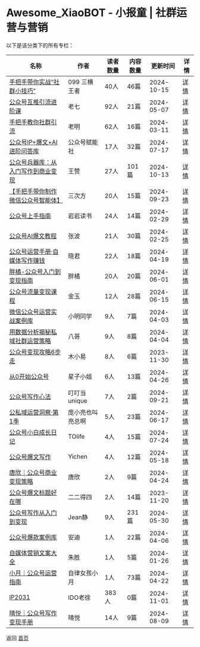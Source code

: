 # Awesome_XiaoBOT - 小报童 | 社群运营与营销

以下是该分类下的所有专栏：

| 名称 | 作者 | 读者数量 | 内容数量 | 更新时间 | 详情 |
|------|------|----------|----------|----------|------|
| [手把手带你实战“社群小技巧”](https://xiaobot.net/p/WZ099?refer=9c3f1c95-a052-465a-9902-f6d75080262a) | 099   三横王者 | 40人 | 46篇 |  2024-10-15 | [详情](data/WZ099.md) |
| [公众号互推引流进阶课](https://xiaobot.net/p/qishu718?refer=9c3f1c95-a052-465a-9902-f6d75080262a) | 老七 | 92人 | 21篇 |  2024-05-07 | [详情](data/qishu718.md) |
| [手把手教你社群引流](https://xiaobot.net/p/cuhdsi?refer=9c3f1c95-a052-465a-9902-f6d75080262a) | 老明 | 62人 | 16篇 |  2024-03-11 | [详情](data/cuhdsi.md) |
| [公众号IP+爆文+AI进阶问答库](https://xiaobot.net/p/gzhjdk?refer=9c3f1c95-a052-465a-9902-f6d75080262a) | 公众号赋能社 | 17人 | 32篇 |  2024-07-17 | [详情](data/gzhjdk.md) |
| [公众号兵器库：从入门写作到商业变现](https://xiaobot.net/p/MinstrelWang?refer=9c3f1c95-a052-465a-9902-f6d75080262a) | 王赞 | 27人 | 101篇 |  2024-10-13 | [详情](data/MinstrelWang.md) |
| [【手把手带你制作微信公众号智能体】](https://xiaobot.net/p/python_logic?refer=9c3f1c95-a052-465a-9902-f6d75080262a) | 三次方 | 20人 | 15篇 |  2024-09-23 | [详情](data/python_logic.md) |
| [公众号上手指南](https://xiaobot.net/p/xcwithyygds?refer=9c3f1c95-a052-465a-9902-f6d75080262a) | 岩岩读书 | 24人 | 14篇 |  2024-02-29 | [详情](data/xcwithyygds.md) |
| [公众号AI爆文教程](https://xiaobot.net/p/gzhaibwjc?refer=9c3f1c95-a052-465a-9902-f6d75080262a) | 张波 | 21人 | 30篇 |  2024-02-25 | [详情](data/gzhaibwjc.md) |
| [公众号运营手册·自媒体写作赚钱](https://xiaobot.net/p/Johnna2324210?refer=9c3f1c95-a052-465a-9902-f6d75080262a) | 晓君 | 22人 | 18篇 |  2024-04-19 | [详情](data/Johnna2324210.md) |
| [胖橘-公众号入门到变现指南](https://xiaobot.net/p/fun616161?refer=9c3f1c95-a052-465a-9902-f6d75080262a) | 胖橘 | 20人 | 20篇 |  2024-06-01 | [详情](data/fun616161.md) |
| [公众号流量变现课程](https://xiaobot.net/p/JY001?refer=9c3f1c95-a052-465a-9902-f6d75080262a) | 金玉 | 12人 | 28篇 |  2024-06-15 | [详情](data/JY001.md) |
| [微信公众号运营实战案例库](https://xiaobot.net/p/171055379?refer=9c3f1c95-a052-465a-9902-f6d75080262a) | 小明同学 | 9人 | 7篇 |  2024-04-03 | [详情](data/171055379.md) |
| [用数据分析揭秘私域社群运营策略](https://xiaobot.net/p/albert184x?refer=9c3f1c95-a052-465a-9902-f6d75080262a) | 八哥 | 9人 | 8篇 |  2024-04-04 | [详情](data/albert184x.md) |
| [公众号变现攻略6步走](https://xiaobot.net/p/yangmaliaoyuer?refer=9c3f1c95-a052-465a-9902-f6d75080262a) | 木小易 | 8人 | 6篇 |  2023-11-30 | [详情](data/yangmaliaoyuer.md) |
| [从0开始公众号](https://xiaobot.net/p/xingzi20010?refer=9c3f1c95-a052-465a-9902-f6d75080262a) | 星子小姐 | 6人 | 13篇 |  2024-04-26 | [详情](data/xingzi20010.md) |
| [公众号写作心法](https://xiaobot.net/p/ATT111186?refer=9c3f1c95-a052-465a-9902-f6d75080262a) | 叮叮当unique | 7人 | 2篇 |  2024-09-21 | [详情](data/ATT111186.md) |
| [公私域运营洞察·第1季](https://xiaobot.net/p/gongsiyu01?refer=9c3f1c95-a052-465a-9902-f6d75080262a) | 庞小亮也叫亮总啊 | 5人 | 23篇 |  2024-06-17 | [详情](data/gongsiyu01.md) |
| [公众号小白成长日记](https://xiaobot.net/p/ile321?refer=9c3f1c95-a052-465a-9902-f6d75080262a) | TOlife | 4人 | 15篇 |  2024-07-24 | [详情](data/ile321.md) |
| [公众号爆文写作](https://xiaobot.net/p/gzxiezuo?refer=9c3f1c95-a052-465a-9902-f6d75080262a) | Yichen | 4人 | 12篇 |  2024-05-18 | [详情](data/gzxiezuo.md) |
| [唐欣｜公众号商业变现策略](https://xiaobot.net/p/gzh?refer=9c3f1c95-a052-465a-9902-f6d75080262a) | 唐欣 | 2人 | 9篇 |  2024-04-24 | [详情](data/gzh.md) |
| [公众号爆文标题好在哪](https://xiaobot.net/p/baowen10w?refer=9c3f1c95-a052-465a-9902-f6d75080262a) | 二二得四 | 2人 | 14篇 |  2023-11-20 | [详情](data/baowen10w.md) |
| [公众号写作从入门到变现](https://xiaobot.net/p/Jean0903?refer=9c3f1c95-a052-465a-9902-f6d75080262a) | Jean静 | 9人 | 231篇 |  2024-05-30 | [详情](data/Jean0903.md) |
| [公众号爆款案例库](https://xiaobot.net/p/20221214?refer=9c3f1c95-a052-465a-9902-f6d75080262a) | 安迪 | 1人 | 22篇 |  2024-04-06 | [详情](data/20221214.md) |
| [自媒体营销文案大全](https://xiaobot.net/p/zs0523?refer=9c3f1c95-a052-465a-9902-f6d75080262a) | 朱胜 | 1人 | 5篇 |  2024-01-26 | [详情](data/zs0523.md) |
| [小月｜公众号运营指南](https://xiaobot.net/p/grace4xy?refer=9c3f1c95-a052-465a-9902-f6d75080262a) | 自律女孩小月 | 1人 | 73篇 |  2024-04-22 | [详情](data/grace4xy.md) |
| [IP2031](https://xiaobot.net/p/ip2031?refer=9c3f1c95-a052-465a-9902-f6d75080262a) | IDO老徐 | 383人 | 0篇 |  2024-11-01 | [详情](data/ip2031.md) |
| [晴悦｜公众号写作变现手册](https://xiaobot.net/p/qingyue618?refer=9c3f1c95-a052-465a-9902-f6d75080262a) | 晴悦 | 14人 | 9篇 |  2024-08-09 | [详情](data/qingyue618.md) |


返回 [首页](../README.md)
